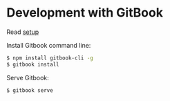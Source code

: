 # Development with GitBook

Read [setup](https://toolchain.gitbook.com/setup.html)

Install Gitbook command line:

```sh
$ npm install gitbook-cli -g
$ gitbook install
```

Serve Gitbook:

```sh
$ gitbook serve
```

